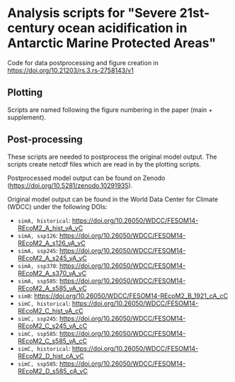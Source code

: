 # Analysis scripts for "Severe 21st-century ocean acidification in Antarctic Marine Protected Areas"
Code for data postprocessing and figure creation in https://doi.org/10.21203/rs.3.rs-2758143/v1

## Plotting 

Scripts are named following the figure numbering in the paper (main + supplement). 

## Post-processing

These scripts are needed to postprocess the original model output. The scripts create netcdf files which are read in by the plotting scripts. 

Postprocessed model output can be found on Zenodo (https://doi.org/10.5281/zenodo.10291935). 

Original model output can be found in the World Data Center for Climate (WDCC) under the following DOIs:
- `simA, historical`: https://doi.org/10.26050/WDCC/FESOM14-REcoM2_A_hist_vA_vC
- `simA, ssp126`: https://doi.org/10.26050/WDCC/FESOM14-REcoM2_A_s126_vA_vC
- `simA, ssp245`: https://doi.org/10.26050/WDCC/FESOM14-REcoM2_A_s245_vA_vC
- `simA, ssp370`: https://doi.org/10.26050/WDCC/FESOM14-REcoM2_A_s370_vA_vC
- `simA, ssp585`: https://doi.org/10.26050/WDCC/FESOM14-REcoM2_A_s585_vA_vC
- `simB`: https://doi.org/10.26050/WDCC/FESOM14-REcoM2_B_1921_cA_cC
- `simC, historical`: https://doi.org/10.26050/WDCC/FESOM14-REcoM2_C_hist_vA_cC
- `simC, ssp245`: https://doi.org/10.26050/WDCC/FESOM14-REcoM2_C_s245_vA_cC
- `simC, ssp585`: https://doi.org/10.26050/WDCC/FESOM14-REcoM2_C_s585_vA_cC
- `simC, historical`: https://doi.org/10.26050/WDCC/FESOM14-REcoM2_D_hist_cA_vC
- `simC, ssp585`: https://doi.org/10.26050/WDCC/FESOM14-REcoM2_D_s585_cA_vC

